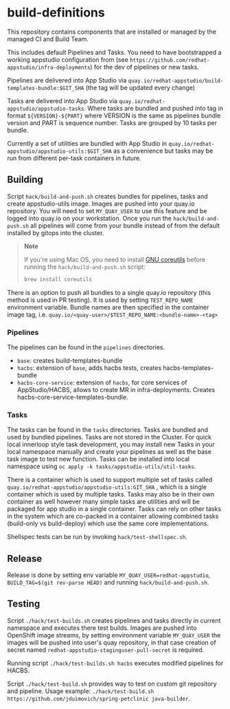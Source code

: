 # build-definitions

This repository contains components that are installed or managed by the managed CI and Build Team.

This includes default Pipelines and Tasks. You need to have bootstrapped a working appstudio configuration from (see `https://github.com/redhat-appstudio/infra-deployments`) for the dev of pipelines or new tasks.

Pipelines are delivered into App Studio via `quay.io/redhat-appstudio/build-templates-bundle:$GIT_SHA` (the tag will be updated every change)

Tasks are delivered into App Studio via `quay.io/redhat-appstudio/appstudio-tasks`. Where tasks are bundled and pushed into tag in format `${VERSION}-${PART}` where VERSION is the same as pipelines bundle version and PART is sequence number. Tasks are grouped by 10 tasks per bundle.

Currently a set of utilities are bundled with App Studio in `quay.io/redhat-appstudio/appstudio-utils:$GIT_SHA` as a convenience but tasks may be run from different per-task containers in future.

## Building

Script `hack/build-and-push.sh` creates bundles for pipelines, tasks and create appstudio-utils image. Images are pushed into your quay.io repository. You will need to set `MY_QUAY_USER` to use this feature and be logged into quay.io on your workstation.
Once you run the `hack/build-and-push.sh` all pipelines will come from your bundle instead of from the default installed by gitops into the cluster.

> **Note**
>
> If you're using Mac OS, you need to install [GNU coreutils](https://formulae.brew.sh/formula/coreutils) before running the `hack/build-and-push.sh` script:
> ```bash
> brew install coreutils
> ```

There is an option to push all bundles to a single quay.io repository (this method is used in PR testing). It is used by setting `TEST_REPO_NAME` environment variable. Bundle names are then specified in the container image tag, i.e. `quay.io/<quay-user>/$TEST_REPO_NAME:<bundle-name>-<tag>`

### Pipelines

The pipelines can be found in the `pipelines` directories.

- `base`: creates build-templates-bundle
- `hacbs`: extension of `base`, adds hacbs tests, creates hacbs-templates-bundle
- `hacbs-core-service`: extension of `hacbs`, for core services of AppStudio/HACBS, allows to create MR in infra-deployments. Creates hacbs-core-service-templates-bundle.

### Tasks

The tasks can be found in the `tasks` directories. Tasks are bundled and used by bundled pipelines. Tasks are not stored in the Cluster.
For quick local innerloop style task development, you may install new Tasks in your local namespace manually and create your pipelines as well as the base task image to test new function. Tasks can be installed into local namespace using `oc apply -k tasks/appstudio-utils/util-tasks`.

There is a container which is used to support multiple set of tasks called `quay.io/redhat-appstudio/appstudio-utils:GIT_SHA` , which is a single container which is used by multiple tasks. Tasks may also be in their own container as well however many simple tasks are utilities and will be packaged for app studio in a single container. Tasks can rely on other tasks in the system which are co-packed in a container allowing combined tasks (build-only vs build-deploy) which use the same core implementations.

Shellspec tests can be run by invoking `hack/test-shellspec.sh`.

## Release

Release is done by setting env variable `MY_QUAY_USER=redhat-appstudio`, `BUILD_TAG=$(git rev-parse HEAD)` and running `hack/build-and-push.sh`.

## Testing

Script `./hack/test-builds.sh` creates pipelines and tasks directly in current namespace and executes there test builds. Images are pushed into OpenShift image streams, by setting environment variable `MY_QUAY_USER` the images will be pushed into user's quay repository, in that case creation of secret named `redhat-appstudio-staginguser-pull-secret` is required.

Running script `./hack/test-builds.sh hacbs` executes modified pipelines for HACBS.

Script `./hack/test-build.sh` provides way to test on custom git repository and pipeline. Usage example: `./hack/test-build.sh https://github.com/jduimovich/spring-petclinic java-builder`.
